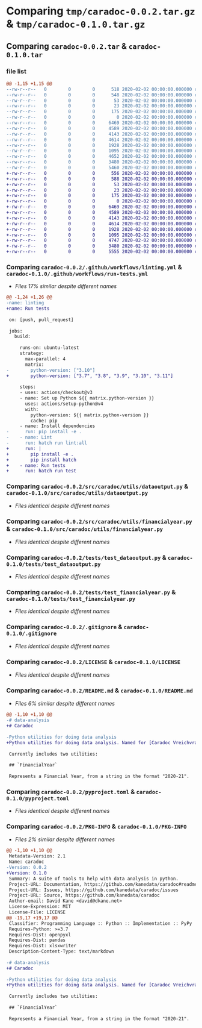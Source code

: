 # Comparing `tmp/caradoc-0.0.2.tar.gz` & `tmp/caradoc-0.1.0.tar.gz`

## Comparing `caradoc-0.0.2.tar` & `caradoc-0.1.0.tar`

### file list

```diff
@@ -1,15 +1,15 @@
--rw-r--r--   0        0        0      518 2020-02-02 00:00:00.000000 caradoc-0.0.2/.github/workflows/linting.yml
--rw-r--r--   0        0        0      548 2020-02-02 00:00:00.000000 caradoc-0.0.2/.github/workflows/run-tests.yml
--rw-r--r--   0        0        0       53 2020-02-02 00:00:00.000000 caradoc-0.0.2/.vscode/settings.json
--rw-r--r--   0        0        0       23 2020-02-02 00:00:00.000000 caradoc-0.0.2/src/caradoc/__about__.py
--rw-r--r--   0        0        0      175 2020-02-02 00:00:00.000000 caradoc-0.0.2/src/caradoc/__init__.py
--rw-r--r--   0        0        0        0 2020-02-02 00:00:00.000000 caradoc-0.0.2/src/caradoc/utils/__init__.py
--rw-r--r--   0        0        0     6469 2020-02-02 00:00:00.000000 caradoc-0.0.2/src/caradoc/utils/dataoutput.py
--rw-r--r--   0        0        0     4589 2020-02-02 00:00:00.000000 caradoc-0.0.2/src/caradoc/utils/financialyear.py
--rw-r--r--   0        0        0     4143 2020-02-02 00:00:00.000000 caradoc-0.0.2/tests/test_dataoutput.py
--rw-r--r--   0        0        0     4614 2020-02-02 00:00:00.000000 caradoc-0.0.2/tests/test_financialyear.py
--rw-r--r--   0        0        0     1928 2020-02-02 00:00:00.000000 caradoc-0.0.2/.gitignore
--rw-r--r--   0        0        0     1095 2020-02-02 00:00:00.000000 caradoc-0.0.2/LICENSE
--rw-r--r--   0        0        0     4652 2020-02-02 00:00:00.000000 caradoc-0.0.2/README.md
--rw-r--r--   0        0        0     3480 2020-02-02 00:00:00.000000 caradoc-0.0.2/pyproject.toml
--rw-r--r--   0        0        0     5460 2020-02-02 00:00:00.000000 caradoc-0.0.2/PKG-INFO
+-rw-r--r--   0        0        0      556 2020-02-02 00:00:00.000000 caradoc-0.1.0/.github/workflows/linting.yml
+-rw-r--r--   0        0        0      588 2020-02-02 00:00:00.000000 caradoc-0.1.0/.github/workflows/run-tests.yml
+-rw-r--r--   0        0        0       53 2020-02-02 00:00:00.000000 caradoc-0.1.0/.vscode/settings.json
+-rw-r--r--   0        0        0       23 2020-02-02 00:00:00.000000 caradoc-0.1.0/src/caradoc/__about__.py
+-rw-r--r--   0        0        0      175 2020-02-02 00:00:00.000000 caradoc-0.1.0/src/caradoc/__init__.py
+-rw-r--r--   0        0        0        0 2020-02-02 00:00:00.000000 caradoc-0.1.0/src/caradoc/utils/__init__.py
+-rw-r--r--   0        0        0     6469 2020-02-02 00:00:00.000000 caradoc-0.1.0/src/caradoc/utils/dataoutput.py
+-rw-r--r--   0        0        0     4589 2020-02-02 00:00:00.000000 caradoc-0.1.0/src/caradoc/utils/financialyear.py
+-rw-r--r--   0        0        0     4143 2020-02-02 00:00:00.000000 caradoc-0.1.0/tests/test_dataoutput.py
+-rw-r--r--   0        0        0     4614 2020-02-02 00:00:00.000000 caradoc-0.1.0/tests/test_financialyear.py
+-rw-r--r--   0        0        0     1928 2020-02-02 00:00:00.000000 caradoc-0.1.0/.gitignore
+-rw-r--r--   0        0        0     1095 2020-02-02 00:00:00.000000 caradoc-0.1.0/LICENSE
+-rw-r--r--   0        0        0     4747 2020-02-02 00:00:00.000000 caradoc-0.1.0/README.md
+-rw-r--r--   0        0        0     3480 2020-02-02 00:00:00.000000 caradoc-0.1.0/pyproject.toml
+-rw-r--r--   0        0        0     5555 2020-02-02 00:00:00.000000 caradoc-0.1.0/PKG-INFO
```

### Comparing `caradoc-0.0.2/.github/workflows/linting.yml` & `caradoc-0.1.0/.github/workflows/run-tests.yml`

 * *Files 17% similar despite different names*

```diff
@@ -1,24 +1,26 @@
-name: linting
+name: Run tests
 
 on: [push, pull_request]
 
 jobs:
   build:
 
     runs-on: ubuntu-latest
     strategy:
       max-parallel: 4
       matrix:
-        python-version: ["3.10"]
+        python-version: ["3.7", "3.8", "3.9", "3.10", "3.11"]
 
     steps:
     - uses: actions/checkout@v3
     - name: Set up Python ${{ matrix.python-version }}
       uses: actions/setup-python@v4
       with:
         python-version: ${{ matrix.python-version }}
         cache: pip
     - name: Install dependencies
-      run: pip install -e .
-    - name: Lint
-      run: hatch run lint:all
+      run: |
+        pip install -e .
+        pip install hatch
+    - name: Run tests
+      run: hatch run test
```

### Comparing `caradoc-0.0.2/src/caradoc/utils/dataoutput.py` & `caradoc-0.1.0/src/caradoc/utils/dataoutput.py`

 * *Files identical despite different names*

### Comparing `caradoc-0.0.2/src/caradoc/utils/financialyear.py` & `caradoc-0.1.0/src/caradoc/utils/financialyear.py`

 * *Files identical despite different names*

### Comparing `caradoc-0.0.2/tests/test_dataoutput.py` & `caradoc-0.1.0/tests/test_dataoutput.py`

 * *Files identical despite different names*

### Comparing `caradoc-0.0.2/tests/test_financialyear.py` & `caradoc-0.1.0/tests/test_financialyear.py`

 * *Files identical despite different names*

### Comparing `caradoc-0.0.2/.gitignore` & `caradoc-0.1.0/.gitignore`

 * *Files identical despite different names*

### Comparing `caradoc-0.0.2/LICENSE` & `caradoc-0.1.0/LICENSE`

 * *Files identical despite different names*

### Comparing `caradoc-0.0.2/README.md` & `caradoc-0.1.0/README.md`

 * *Files 6% similar despite different names*

```diff
@@ -1,10 +1,10 @@
-# data-analysis
+# Caradoc
 
-Python utilities for doing data analysis
+Python utilities for doing data analysis. Named for [Caradoc Vreichvras](https://en.wikipedia.org/wiki/Caradoc), a knight of the round table.
 
 Currently includes two utilities:
 
 ## `FinancialYear`
 
 Represents a Financial Year, from a string in the format "2020-21".
```

### Comparing `caradoc-0.0.2/pyproject.toml` & `caradoc-0.1.0/pyproject.toml`

 * *Files identical despite different names*

### Comparing `caradoc-0.0.2/PKG-INFO` & `caradoc-0.1.0/PKG-INFO`

 * *Files 2% similar despite different names*

```diff
@@ -1,10 +1,10 @@
 Metadata-Version: 2.1
 Name: caradoc
-Version: 0.0.2
+Version: 0.1.0
 Summary: A suite of tools to help with data analysis in python.
 Project-URL: Documentation, https://github.com/kanedata/caradoc#readme
 Project-URL: Issues, https://github.com/kanedata/caradoc/issues
 Project-URL: Source, https://github.com/kanedata/caradoc
 Author-email: David Kane <david@dkane.net>
 License-Expression: MIT
 License-File: LICENSE
@@ -19,17 +19,17 @@
 Classifier: Programming Language :: Python :: Implementation :: PyPy
 Requires-Python: >=3.7
 Requires-Dist: openpyxl
 Requires-Dist: pandas
 Requires-Dist: xlsxwriter
 Description-Content-Type: text/markdown
 
-# data-analysis
+# Caradoc
 
-Python utilities for doing data analysis
+Python utilities for doing data analysis. Named for [Caradoc Vreichvras](https://en.wikipedia.org/wiki/Caradoc), a knight of the round table.
 
 Currently includes two utilities:
 
 ## `FinancialYear`
 
 Represents a Financial Year, from a string in the format "2020-21".
```


